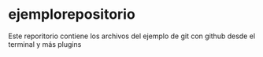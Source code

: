 # ejemplorepositorio
Este reporitorio contiene los archivos del ejemplo de git con github desde el terminal y más plugins 
